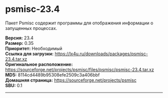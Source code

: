 # psmisc-23.4

Пакет Psmisc содержит программы для отображения информации о запущенных процессах.

**Версия:** 23.4
<br />
**Размер:** 0.35
<br />
**Приоритет:** Необходимый
<br />
**Ссылка для загрузки:** https://lx4u.ru/downloads/packages/psmisc-23.4.tar.xz
<br />
**Оригинальное расположение:** https://sourceforge.net/projects/psmisc/files/psmisc/psmisc-23.4.tar.xz
<br />
**MD5:** 8114cd4489b95308efe2509c3a406bbf
<br />
**Домашняя страница:** https://sourceforge.net/projects/psmisc
        <br />**SBU:** 0.1

***
            